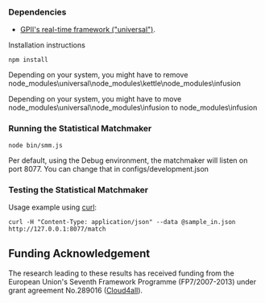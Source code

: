 ### Dependencies

* [GPII's real-time framework ("universal")](https://github.com/GPII/universal).

Installation instructions

    npm install
	
Depending on your system, you might have to remove node_modules\universal\node_modules\kettle\node_modules\infusion
	
Depending on your system, you might have to move node_modules\universal\node_modules\infusion to node_modules\infusion
	
### Running the Statistical Matchmaker

    node bin/smm.js
	
Per default, using the Debug environment, the matchmaker will listen on port 8077. You can change that in configs/development.json

### Testing the Statistical Matchmaker
	
Usage example using [curl](http://curl.haxx.se/):

	curl -H "Content-Type: application/json" --data @sample_in.json http://127.0.0.1:8077/match


## Funding Acknowledgement

The research leading to these results has received funding from the European
Union's Seventh Framework Programme (FP7/2007-2013) under grant agreement No.289016
([Cloud4all](http://www.cloud4all.info/)).
